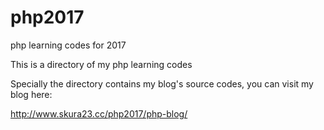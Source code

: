 # php2017
php learning codes for 2017

This is a directory of my php learning codes

Specially the <b><php-blog></b> directory contains my blog's source codes,
you can visit my blog here:

<a>http://www.skura23.cc/php2017/php-blog/</a>
